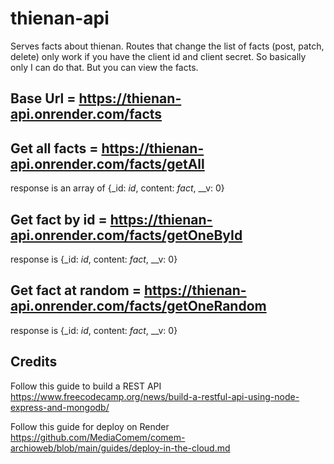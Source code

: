 # thienan-api

Serves facts about thienan. Routes that change the list of facts (post, patch, delete) only work if
you have the client id and client secret. So basically only I can do that. But you can view the facts.

## Base Url = https://thienan-api.onrender.com/facts

## Get all facts = https://thienan-api.onrender.com/facts/getAll
response is an array of {_id: *id*, content: *fact*, __v: 0}

## Get fact by id = https://thienan-api.onrender.com/facts/getOneById
response is {_id: *id*, content: *fact*, __v: 0}

## Get fact at random = https://thienan-api.onrender.com/facts/getOneRandom
response is {_id: *id*, content: *fact*, __v: 0}

## Credits
Follow this guide to build a REST API
https://www.freecodecamp.org/news/build-a-restful-api-using-node-express-and-mongodb/

Follow this guide for deploy on Render
https://github.com/MediaComem/comem-archioweb/blob/main/guides/deploy-in-the-cloud.md